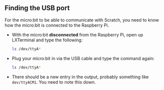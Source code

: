 ## Finding the USB port

For the micro:bit to be able to communicate with Scratch, you need to know how the micro:bit is connected to the Raspberry Pi.

- With the micro:bit **disconnected** from the Raspberry Pi, open up LXTerminal and type the following:

    ```bash
	ls /dev/ttyA*
    ```

- Plug your micro:bit in via the USB cable and type the command again:

    ```bash
	ls /dev/ttyA*
    ```

- There should be a new entry in the output, probably something like `dev/ttyACM1`. You need to note this down.

